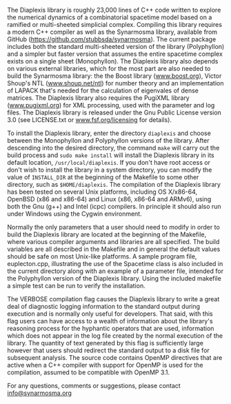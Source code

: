 The Diaplexis library is roughly 23,000 lines of C++ code written to explore the numerical dynamics 
of a combinatorial spacetime model based on a ramified or multi-sheeted simplicial complex. Compiling 
this library requires a modern C++ compiler as well as the Synarmosma library, available from GitHub 
(https://github.com/stubbsda/synarmosma). The current package includes both the standard 
multi-sheeted version of the library (Polyphyllon) and a simpler but faster version that assumes the 
entire spacetime complex exists on a single sheet (Monophyllon). The Diaplexis library also depends 
on various external libraries, which for the most part are also needed to build the Synarmosma library: 
the the Boost library (www.boost.org), Victor Shoup's NTL (www.shoup.net/ntl) for number theory and 
an implementation of LAPACK that's needed for the calculation of eigenvales of dense matrices. The 
Diaplexis library also requires the PugiXML library (www.pugixml.org) for XML processing, used with 
the parameter and log files. The Diaplexis library is released under the Gnu Public License version 
3.0 (see LICENSE.txt or www.fsf.org/licensing for details). 

To install the Diaplexis library, enter the directory <code>diaplexis</code> and choose between the Monophyllon and 
Polyphyllon versions of the library. After descending into the desired directory, the command <code>make</code> 
will carry out the build process and <code>sudo make install</code> will install the Diaplexis library in its 
default location, <code>/usr/local/diaplexis</code>. If you don't have root access or don't wish to install the 
library in a system directory, you can modify the value of <code>INSTALL_DIR</code> at the beginning of the Makefile 
to some other directory, such as <code>$HOME/diaplexis</code>. The compilation of the Diaplexis library has been 
tested on several Unix platforms, including OS X/x86-64, OpenBSD (x86 and x86-64) and Linux (x86, 
x86-64 and ARMv6), using both the Gnu (g++) and Intel (icpc) compilers. In principle it should also 
run under Windows using the Cygwin environment. 

Normally the only parameters that a user should need to modify in order to build the Diaplexis library 
are located at the beginning of the Makefile, where various compiler arguments and libraries are all 
specified. The build variables are all described in the Makefile and in general the default values should 
be safe on most Unix-like platforms. A sample program file, euplecton.cpp, illustrating the use of the 
Spacetime class is also included in the current directory along with an example of a parameter file, 
intended for the Polyphyllon version of the Diaplexis library. Using the included makefile a simple test 
can be run to verify the installation.

The VERBOSE compilation flag causes the Diaplexis library to write a great deal of diagnostic logging 
information to the standard output during execution and is normally only useful for developers. That 
said, with this flag users can have access to a wealth of information about the library's reasoning 
process for the hyphantic operators that are used, information which does not appear in the log file 
created by the normal execution of the library. The quantity of text generated by this flag is sufficiently 
large however that users should redirect the standard output to a disk file for subsequent analysis. 
The source code contains OpenMP directives that are active when a C++ compiler with support for OpenMP 
is used for the compilation, assumed to be compatible with OpenMP 3.1.  

For any questions, comments or suggestions, please contact info@synarmosma.org

